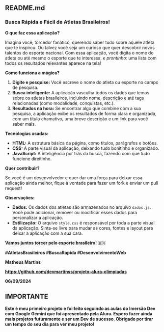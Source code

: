 ## **README.md**

### **Busca Rápida e Fácil de Atletas Brasileiros!** 

**O que faz essa aplicação?**

Imagina você, torcedor fanático, querendo saber tudo sobre aquele atleta que te inspirou. Ou talvez você seja um curioso que quer descobrir novos talentos do esporte nacional. Com essa aplicação, você digita o nome do atleta ou até mesmo o esporte que te interessa, e *prontinho*: uma lista com todos os resultados relevantes aparece na tela! 

**Como funciona a mágica?**

1. **Digite e pesquise:** Você escreve o nome do atleta ou esporte no campo de pesquisa. 
2. **Busca inteligente:** A aplicação vasculha todos os dados que temos sobre os atletas brasileiros, incluindo nome, descrição e até tags relacionadas (como modalidade, conquistas, etc.). 
3. **Resultados na hora:** Se encontrar algo que combine com a sua pesquisa, a aplicação exibe os resultados de forma clara e organizada, com um título chamativo, uma breve descrição e um link para você saber mais. 

**Tecnologias usadas:**

* **HTML:** A estrutura básica da página, como títulos, parágrafos e botões.
* **CSS:** A parte visual da aplicação, deixando tudo bonitinho e organizado.
* **JavaScript:** A inteligência por trás da busca, fazendo com que tudo funcione direitinho.

**Quer contribuir?**

Se você é um desenvolvedor e quer dar uma força para deixar essa aplicação ainda melhor, fique à vontade para fazer um fork e enviar um pull request! 

**Observações:**

* **Dados:** Os dados dos atletas são armazenados no arquivo `dados.js`. Você pode adicionar, remover ou modificar esses dados para personalizar a aplicação.
* **Estilização:** O arquivo `style.css` é responsável por toda a parte visual da aplicação. Sinta-se livre para mudar as cores, fontes e layout para deixar a aplicação com a sua cara.

**Vamos juntos torcer pelo esporte brasileiro!** 🇧🇷

**#AtletasBrasileiros #BuscaRapida #DesenvolvimentoWeb**

**Matheus Martins**

**https://github.com/devmartinss/projeto-alura-olimpiadas**

**06/09/2024**

## **IMPORTANTE**

**Este é meu primeiro projeto e foi feito seguindo as aulas do Imersão Dev com Google Gemini que foi apresentado pela Alura. Espero fazer ainda mais projetos futuramente e ser um Dev de sucesso. Obrigado por tirar um tempo do seu dia para ver meu projeto!**

